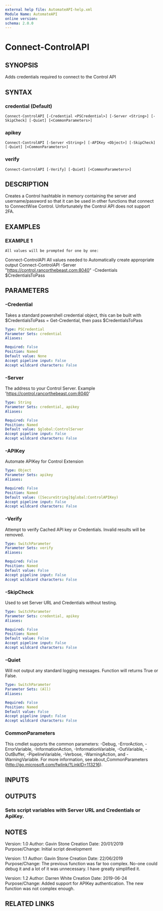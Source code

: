 ```yaml
---
external help file: AutomateAPI-help.xml
Module Name: AutomateAPI
online version:
schema: 2.0.0
---
```


# Connect-ControlAPI

## SYNOPSIS
Adds credentials required to connect to the Control API

## SYNTAX

### credential (Default)
```
Connect-ControlAPI [-Credential <PSCredential>] [-Server <String>] [-SkipCheck] [-Quiet] [<CommonParameters>]
```

### apikey
```
Connect-ControlAPI [-Server <String>] [-APIKey <Object>] [-SkipCheck] [-Quiet] [<CommonParameters>]
```

### verify
```
Connect-ControlAPI [-Verify] [-Quiet] [<CommonParameters>]
```

## DESCRIPTION
Creates a Control hashtable in memory containing the server and username/password so that it can be used in other functions that connect to ConnectWise Control.
Unfortunately the Control API does not support 2FA.

## EXAMPLES

### EXAMPLE 1
```
All values will be prompted for one by one:
```

Connect-ControlAPI
All values needed to Automatically create appropriate output
Connect-ControlAPI -Server "https://control.rancorthebeast.com:8040" -Credentials $CredentialsToPass

## PARAMETERS

### -Credential
Takes a standard powershell credential object, this can be built with $CredentialsToPass = Get-Credential, then pass $CredentialsToPass

```yaml
Type: PSCredential
Parameter Sets: credential
Aliases:

Required: False
Position: Named
Default value: None
Accept pipeline input: False
Accept wildcard characters: False
```

### -Server
The address to your Control Server.
Example 'https://control.rancorthebeast.com:8040'

```yaml
Type: String
Parameter Sets: credential, apikey
Aliases:

Required: False
Position: Named
Default value: $global:ControlServer
Accept pipeline input: False
Accept wildcard characters: False
```

### -APIKey
Automate APIKey for Control Extension

```yaml
Type: Object
Parameter Sets: apikey
Aliases:

Required: False
Position: Named
Default value: ([SecureString]$global:ControlAPIKey)
Accept pipeline input: False
Accept wildcard characters: False
```

### -Verify
Attempt to verify Cached API key or Credentials.
Invalid results will be removed.

```yaml
Type: SwitchParameter
Parameter Sets: verify
Aliases:

Required: False
Position: Named
Default value: False
Accept pipeline input: False
Accept wildcard characters: False
```

### -SkipCheck
Used to set Server URL and Credentials without testing.

```yaml
Type: SwitchParameter
Parameter Sets: credential, apikey
Aliases:

Required: False
Position: Named
Default value: False
Accept pipeline input: False
Accept wildcard characters: False
```

### -Quiet
Will not output any standard logging messages.
Function will returns True or False.

```yaml
Type: SwitchParameter
Parameter Sets: (All)
Aliases:

Required: False
Position: Named
Default value: False
Accept pipeline input: False
Accept wildcard characters: False
```

### CommonParameters
This cmdlet supports the common parameters: -Debug, -ErrorAction, -ErrorVariable, -InformationAction, -InformationVariable, -OutVariable, -OutBuffer, -PipelineVariable, -Verbose, -WarningAction, and -WarningVariable.
For more information, see about_CommonParameters (http://go.microsoft.com/fwlink/?LinkID=113216).

## INPUTS

## OUTPUTS

### Sets script variables with Server URL and Credentials or ApiKey.
## NOTES
Version:        1.0
Author:         Gavin Stone
Creation Date:  20/01/2019
Purpose/Change: Initial script development

Version:        1.1
Author:         Gavin Stone
Creation Date:  22/06/2019
Purpose/Change: The previous function was far too complex.
No-one could debug it and a lot of it was unnecessary.
I have greatly simplified it.

Version:        1.2
Author:         Darren White
Creation Date:  2019-06-24
Purpose/Change: Added support for APIKey authentication.
The new function was not complex enough.

## RELATED LINKS

